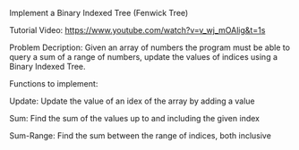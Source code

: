 Implement a Binary Indexed Tree (Fenwick Tree)

Tutorial Video: https://www.youtube.com/watch?v=v_wj_mOAlig&t=1s

Problem Decription:
	Given an array of numbers the program must be able to query a sum of a range of numbers, update the values of indices using a Binary Indexed Tree.

Functions to implement:

Update:
	Update the value of an idex of the array by adding a value

Sum:
	Find the sum of the values up to and including the given index

Sum-Range:
	Find the sum between the range of indices, both inclusive
